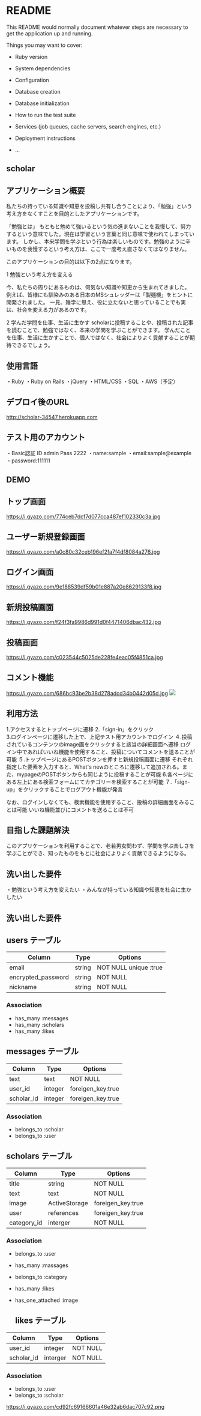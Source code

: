 # README

This README would normally document whatever steps are necessary to get the
application up and running.

Things you may want to cover:

* Ruby version

* System dependencies

* Configuration

* Database creation

* Database initialization

* How to run the test suite

* Services (job queues, cache servers, search engines, etc.)

* Deployment instructions

* ...

## scholar

## アプリケーション概要
私たちの持っている知識や知恵を投稿し共有し合うことにより、「勉強」という考え方をなくすことを目的としたアプリケーションです。

「勉強とは」
もともと勉めて強いるという気の進まないことを我慢して、努力するという意味でした。現在は学習という言葉と同じ意味で使われてしまっています。
しかし、本来学問を学ぶという行為は楽しいものです。勉強のように辛いものを我慢するという考え方は、ここで一度考え直さなくてはなりません。

このアプリケーションの目的は以下の2点になります。

1 勉強という考え方を変える

今、私たちの周りにあるものは、何気ない知識や知恵から生まれてきました。
例えば、皆様にも馴染みのある日本のMSシュレッダーは「製麺機」をヒントに開発されました。
一見、雑学に思え、役に立たないと思っていることでも実は、社会を変える力があるのです。

2 学んだ学問を仕事、生活に生かす
scholarに投稿することや、投稿された記事を読むことで、勉強ではなく、本来の学問を学ぶことができます。
学んだことを仕事、生活に生かすことで、個人ではなく、社会によりよく貢献することが期待できるでしょう。

## 使用言語
・Ruby
・Ruby on Rails
・jQuery
・HTML/CSS
・SQL
・AWS（予定）

## デプロイ後のURL
http://scholar-34547.herokuapp.com

## テスト用のアカウント
・Basic認証 ID admin Pass 2222
・name:sample
・email:sample@example
・password:111111

## DEMO
## トップ画面
https://i.gyazo.com/774ceb7dcf7d077cca487ef102330c3a.jpg

## ユーザー新規登録画面
https://i.gyazo.com/a0c80c32ceb196ef2fa7f4df8084a276.jpg

## ログイン画面
https://i.gyazo.com/9e188539df59b01e887a20e8629133f8.jpg

## 新規投稿画面
https://i.gyazo.com/f24f3fa9986d991d0f4471406dbac432.jpg

## 投稿画面
https://i.gyazo.com/c023544c5025de228fe4eac05f4851ca.jpg

## コメント機能
https://i.gyazo.com/686bc93be2b38d278adcd34b0442d05d.jpg
![](https://i.gyazo.com/6779f85314aca1508bb86d3362887fdc.png)

## 利用方法
1.アクセスするとトップページに遷移 
2.「sign-in」をクリック  
3.ログインページに遷移した上で、上記テスト用アカウントでログイン
４.投稿されているコンテンツのimage画をクリックすると該当の詳細画面へ遷移
ログイン中であればいいね機能を使用すること、投稿についてコメントを送ることが可能
５.トップページにあるPOSTボタンを押すと新規投稿画面に遷移
それぞれ指定した要素を入力すると、What's newのところに遷移して追加される。また、mypageのPOSTボタンからも同じように投稿することが可能
6.各ページにある左上にある検索フォームにてカテゴリーを検索することが可能
７.「sign-up」をクリックすることでログアウト機能が発言

なお、ログインしなくても、検索機能を使用すること、投稿の詳細画面をみることは可能
いいね機能並びにコメントを送ることは不可

## 目指した課題解決
このアプリケーションを利用することで、老若男女問わず、学問を学ぶ楽しさを学ぶことができ、知ったものをもとに社会によりよく貢献できるようになる。

## 洗い出した要件
・勉強という考え方を変えたい
・みんなが持っている知識や知恵を社会に生かしたい

## 洗い出した要件

## users テーブル

| Column             | Type   | Options                 |
| ------------------ | ------ | ----------------------- |
| email              | string |  NOT NULL unique :true  |
| encrypted_password | string |  NOT NULL               |
| nickname           | string |  NOT NULL               |

### Association

- has_many :messages
- has_many :scholars
- has_many :likes

## messages テーブル

| Column        | Type     | Options           |
| ------------- | -------- | ----------------- |
| text          | text     |  NOT NULL         |
| user_id       | integer  | foreigen_key:true |
| scholar_id    | integer  | foreigen_key:true |

### Association

- belongs_to :scholar
- belongs_to :user

## scholars テーブル

| Column      | Type          | Options             |
| ----------- | ------------- | ------------------- |
| title       | string        |  NOT NULL           |
| text        | text          |  NOT NULL           |
| image       | ActiveStorage | foreigen_key:true   |
| user        | references    | foreigen_key:true   |
| category_id | interger      |  NOT NULL           |

### Association

- belongs_to :user
- has_many :massages
- belongs_to :category
- has_many :likes
- has_one_attached :image
  
  ## likes テーブル

| Column      | Type          | Options             |
| ----------- | ------------- | ------------------- |
| user_id     | integer       |  NOT NULL           |
| scholar_id  | interger      |  NOT NULL           |


### Association

- belongs_to :user
- belongs_to :scholar

https://i.gyazo.com/cd92fc69166601a46e32ab6dac707c92.png
